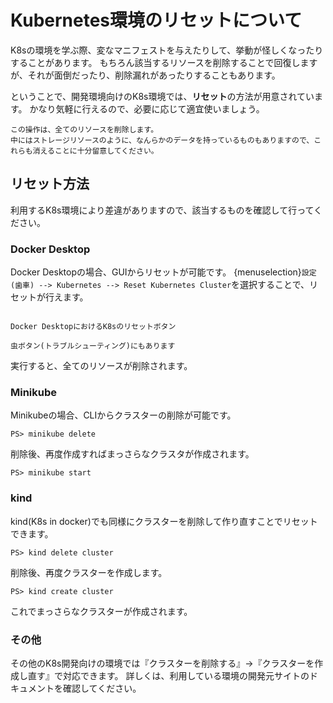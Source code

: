# Kubernetes環境のリセットについて

K8sの環境を学ぶ際、変なマニフェストを与えたりして、挙動が怪しくなったりすることがあります。
もちろん該当するリソースを削除することで回復しますが、それが面倒だったり、削除漏れがあったりすることもあります。

ということで、開発環境向けのK8s環境では、**リセット**の方法が用意されています。
かなり気軽に行えるので、必要に応じて適宜使いましょう。

```{warning}
この操作は、全てのリソースを削除します。
中にはストレージリソースのように、なんらかのデータを持っているものもありますので、これらも消えることに十分留意してください。
```

## リセット方法

利用するK8s環境により差違がありますので、該当するものを確認して行ってください。

### Docker Desktop

Docker Desktopの場合、GUIからリセットが可能です。
{menuselection}`設定(歯車) --> Kubernetes --> Reset Kubernetes Cluster`を選択することで、リセットが行えます。

```{figure} dd-k8s-reset.png

Docker DesktopにおけるK8sのリセットボタン
```

```{note}
虫ボタン(トラブルシューティング)にもあります
```

実行すると、全てのリソースが削除されます。

### Minikube

Minikubeの場合、CLIからクラスターの削除が可能です。

```pwsh
PS> minikube delete
```

削除後、再度作成すればまっさらなクラスタが作成されます。

```pwsh
PS> minikube start
```

### kind

kind(K8s in docker)でも同様にクラスターを削除して作り直すことでリセットできます。

```pwsh
PS> kind delete cluster
```

削除後、再度クラスターを作成します。

```pwsh
PS> kind create cluster
```

これでまっさらなクラスターが作成されます。

### その他

その他のK8s開発向けの環境では『クラスターを削除する』→『クラスターを作成し直す』で対応できます。
詳しくは、利用している環境の開発元サイトのドキュメントを確認してください。



